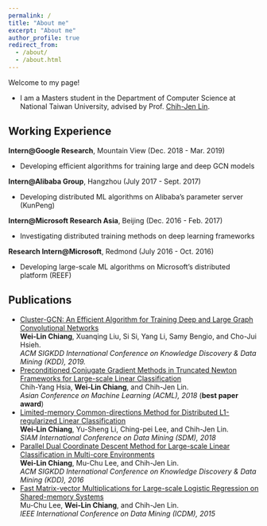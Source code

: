 ```yaml
---
permalink: /
title: "About me"
excerpt: "About me"
author_profile: true
redirect_from: 
  - /about/
  - /about.html
---
```


Welcome to my page!

* I am a Masters student in the Department of Computer Science at National Taiwan University, advised by Prof. [Chih-Jen Lin](https://www.csie.ntu.edu.tw/~cjlin/).

## Working Experience

**Intern@Google Research**, Mountain View (Dec. 2018 - Mar. 2019)
  - Developing efficient algorithms for training large and deep GCN models

**Intern@Alibaba Group**, Hangzhou (July 2017 - Sept. 2017)
  - Developing distributed ML algorithms on Alibaba’s parameter server (KunPeng)

**Intern@Microsoft Research Asia**, Beijing (Dec. 2016 - Feb. 2017)
  - Investigating distributed training methods on deep learning frameworks
  
**Research Intern@Microsoft**, Redmond (July 2016 - Oct. 2016)
  - Developing large-scale ML algorithms on Microsoft’s distributed platform (REEF)

## Publications

- [Cluster-GCN: An Efficient Algorithm for Training Deep and Large Graph Convolutional Networks](https://arxiv.org/abs/1905.07953)  
  **Wei-Lin Chiang**, Xuanqing Liu, Si Si, Yang Li, Samy Bengio, and Cho-Jui Hsieh.  
  *ACM SIGKDD International Conference on Knowledge Discovery & Data Mining (KDD), 2019.*
- [Preconditioned Conjugate Gradient Methods in Truncated Newton Frameworks for Large-scale Linear Classification](http://proceedings.mlr.press/v95/hsia18a.html)  
  Chih-Yang Hsia, **Wei-Lin Chiang**, and Chih-Jen Lin.  
  *Asian Conference on Machine Learning (ACML), 2018* (**best paper award**)
- [Limited-memory Common-directions Method for Distributed L1-regularized Linear Classification](https://www.csie.ntu.edu.tw/~cjlin/papers/l-commdir-l1/OWL-commdir.pdf)  
  **Wei-Lin Chiang**, Yu-Sheng Li, Ching-pei Lee, and Chih-Jen Lin.  
  *SIAM International Conference on Data Mining (SDM), 2018*
- [Parallel Dual Coordinate Descent Method for Large-scale Linear Classification in Multi-core Environments](https://www.csie.ntu.edu.tw/~cjlin/papers/multicore_cddual.pdf)  
  **Wei-Lin Chiang**, Mu-Chu Lee, and Chih-Jen Lin.  
  *ACM SIGKDD International Conference on Knowledge Discovery & Data Mining (KDD), 2016*
- [Fast Matrix-vector Multiplications for Large-scale Logistic Regression on Shared-memory Systems](https://www.csie.ntu.edu.tw/~cjlin/papers/multicore_liblinear_icdm.pdf)  
  Mu-Chu Lee, **Wei-Lin Chiang**, and Chih-Jen Lin.  
  *IEEE International Conference on Data Mining (ICDM), 2015*
